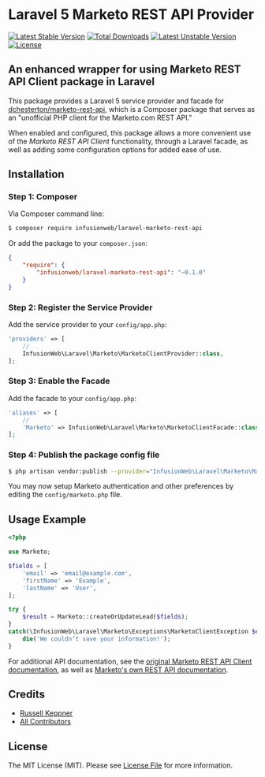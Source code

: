 # Laravel 5 Marketo REST API Provider
[![Latest Stable Version](https://poser.pugx.org/infusionweb/laravel-marketo-rest-api/v/stable)](https://packagist.org/packages/infusionweb/laravel-marketo-rest-api) [![Total Downloads](https://poser.pugx.org/infusionweb/laravel-marketo-rest-api/downloads)](https://packagist.org/packages/infusionweb/laravel-marketo-rest-api) [![Latest Unstable Version](https://poser.pugx.org/infusionweb/laravel-marketo-rest-api/v/unstable)](https://packagist.org/packages/infusionweb/laravel-marketo-rest-api) [![License](https://poser.pugx.org/infusionweb/laravel-marketo-rest-api/license)](https://packagist.org/packages/infusionweb/laravel-marketo-rest-api)

## An enhanced wrapper for using Marketo REST API Client package in Laravel

This package provides a Laravel 5 service provider and facade for [dchesterton/marketo-rest-api](https://github.com/dchesterton/marketo-rest-api), which is a Composer package that serves as an "unofficial PHP client for the Marketo.com REST API."

When enabled and configured, this package allows a more convenient use of the *Marketo REST API Client* functionality, through a Laravel facade, as well as adding some configuration options for added ease of use.

## Installation

### Step 1: Composer

Via Composer command line:

```bash
$ composer require infusionweb/laravel-marketo-rest-api
```

Or add the package to your `composer.json`:

```json
{
    "require": {
        "infusionweb/laravel-marketo-rest-api": "~0.1.0"
    }
}
```

### Step 2: Register the Service Provider

Add the service provider to your `config/app.php`:

```php
'providers' => [
    //
    InfusionWeb\Laravel\Marketo\MarketoClientProvider::class,
];
```

### Step 3: Enable the Facade

Add the facade to your `config/app.php`:

```php
'aliases' => [
    //
    'Marketo' => InfusionWeb\Laravel\Marketo\MarketoClientFacade::class,
];
```

### Step 4: Publish the package config file

```bash
$ php artisan vendor:publish --provider="InfusionWeb\Laravel\Marketo\MarketoClientProvider"
```

You may now setup Marketo authentication and other preferences by editing the `config/marketo.php` file.

## Usage Example

```php
<?php

use Marketo;

$fields = [
    'email' => 'email@example.com',
    'firstName' => 'Example',
    'lastName' => 'User',
];

try {
    $result = Marketo::createOrUpdateLead($fields);
}
catch(\InfusionWeb\Laravel\Marketo\Exceptions\MarketoClientException $e) {
    die('We couldn’t save your information!');
}
```

For additional API documentation, see the [original Marketo REST API Client documentation](https://github.com/dchesterton/marketo-rest-api/blob/master/README.md), as well as [Marketo's own REST API documentation](http://developers.marketo.com/documentation/rest/).

## Credits

- [Russell Keppner](https://github.com/rkeppner)
- [All Contributors](https://github.com/InfusionWeb/laravel-marketo-rest-api/contributors)

## License

The MIT License (MIT). Please see [License File](LICENSE.md) for more information.

